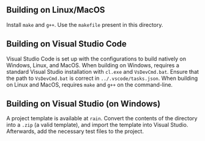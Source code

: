 ## Building on Linux/MacOS

Install `make` and `g++`. Use the `makefile` present in this directory.

## Building on Visual Studio Code

Visual Studio Code is set up with the configurations to build natively on Windows, Linux, and MacOS. When building on Windows, requires a standard Visual Studio installation with `cl.exe` and `VsDevCmd.bat`. Ensure that the path to `VsDevCmd.bat` is correct in `../.vscode/tasks.json`. When building on Linux and MacOS, requires `make` and `g++` on the command-line.

## Building on Visual Studio (on Windows)

A project template is available at `rain`. Convert the contents of the directory into a `.zip` (a valid template), and import the template into Visual Studio. Afterwards, add the necessary test files to the project.
